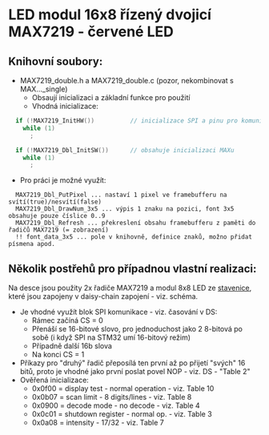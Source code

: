 # LED modul 16x8 řízený dvojicí MAX7219 - červené LED

## Knihovní soubory:
* MAX7219_double.h a MAX7219_double.c (pozor, nekombinovat s MAX..._single)
  * Obsaují inicializaci a základní funkce pro použití
  * Vhodná inicializace:
```C++
  if (!MAX7219_InitHW())          // inicializace SPI a pinu pro komunikaci
    while (1)
      ;

  if (!MAX7219_Dbl_InitSW())      // obsahuje inicializaci MAXu
    while (1)
      ;
```
  * Pro práci je možné využít:
```
  MAX7219_Dbl_PutPixel ... nastaví 1 pixel ve framebufferu na svítí(true)/nesvítí(false)
  MAX7219_Dbl_DrawNum_3x5 ... výpis 1 znaku na pozici, font 3x5 obsahuje pouze číslice 0..9
  MAX7219_Dbl_Refresh ... překreslení obsahu framebufferu z paměti do řadičů MAX7219 (= zobrazení)
  !! font_data_3x5 ... pole v knihovně, definice znaků, možno přidat písmena apod.
```

## Několik postřehů pro případnou vlastní realizaci:

Na desce jsou použity 2x řadiče MAX7219 a modul 8x8 LED ze [stavenice](https://www.laskakit.cz/stavebnice-8x8-cervena-led-matice-smd-max7219/), které jsou zapojeny v daisy-chain zapojení - viz. schéma.

* Je vhodné využít blok SPI komunikace - viz. časování v DS:
  * Rámec začíná CS = 0
  * Přenáší se 16-bitové slovo, pro jednoduchost jako 2 8-bitová po sobě (i když SPI na STM32 umí 16-bitový režim)
  * Případně další 16b slova
  * Na konci CS = 1
* Příkazy pro "druhý" řadič přeposílá ten první až po přijetí "svých" 16 bitů, proto je vhodné jako první poslat povel NOP - viz. DS - "Table 2"
* Ověřená inicializace:
  * 0x0f00 = display test - normal operation - viz. Table 10
  * 0x0b07 = scan limit - 8 digits/lines - viz. Table 8
  * 0x0900 = decode mode - no decode - viz. Table 4
  * 0x0c01 = shutdown register - normal op. - viz. Table 3
  * 0x0a08 = intensity - 17/32 - viz. Table 7

